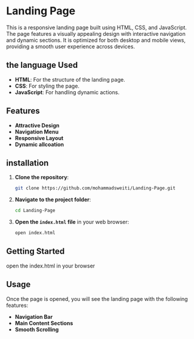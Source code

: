 # Landing Page 
This is a responsive landing page built using HTML, CSS, and JavaScript. The page features a visually appealing design with interactive navigation and dynamic sections. It is optimized for both desktop and mobile views, providing a smooth user experience across devices.


## the language  Used
- **HTML**: For the structure of the landing page.
- **CSS**: For styling the page.
- **JavaScript**: For handling dynamic actions.

## Features

- **Attractive Design**
- **Navigation Menu**
- **Responsive Layout**
- **Dynamic allcoation**




## installation 
1. **Clone the repository**:
    ```bash
    git clone https://github.com/mohammadsweiti/Landing-Page.git
    ```

2. **Navigate to the project folder**:
    ```bash
    cd Landing-Page
    ```

3. **Open the `index.html` file** in your web browser:
    ```bash
    open index.html
    ```

## Getting Started

open the index.html in your browser 


## Usage

Once the page is opened, you will see the landing page with the following features:
- **Navigation Bar**
- **Main Content Sections**
- **Smooth Scrolling**
